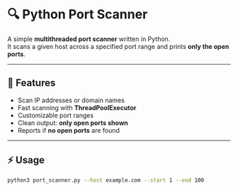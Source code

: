 # 🔍 Python Port Scanner

A simple **multithreaded port scanner** written in Python.  
It scans a given host across a specified port range and prints **only the open ports**.

---

## 🚀 Features
- Scan IP addresses or domain names
- Fast scanning with **ThreadPoolExecutor**
- Customizable port ranges
- Clean output: **only open ports shown**
- Reports if **no open ports** are found

---

## ⚡ Usage
```bash
python3 port_scanner.py --host example.com --start 1 --end 100

